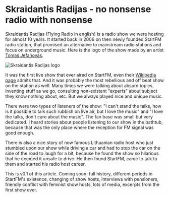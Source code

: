 # Skraidantis Radijas - no nonsense radio with nonsense

Skraidantis Radijas (Flying Radio in english) is a radio show we were hosting for almost 10 years. It started back in 2006 on then newly founded StartFM radio station, that promised an alternative to mainstream radio stations and focus on underground music. Here is the logo of the show made by an artist [Tomas Jefanovas](https://tomjef.com/).

![Skraidantis Radijas logo](https://tamulaitis.lt/images/skraidantis-radijas/skraidantis-radijas-logo.webp)

It was the first live show that ever aired on StartFM, even their [Wikipedia page](https://lt.wikipedia.org/wiki/Start_FM) admits that. And it was probably the most rebellious and off beat show on the station as well. Many times we were talking about absurd topics, inventing stuff as we go, consulting non-existent "experts" about subject they know nothing about, etc. But we always played nice and unique music.

There were two types of listeners of the show: "I can't stand the talks, how is it possible to talk such rubbish on live air, but I love the music" and "I love the talks, don't care about the music". The fan base was small but very dedicated. I heard stories about people listening to our show in the bathtub, because that was the only place where the reception for FM signal was good enough.

There is also a nice story of now famous Lithuanian radio host who just stumbled upon our show while driving a car and had to stop the car on the side of the road to laugh for a bit, because he found the show so hilarious that he deemed it unsafe to drive. He then found StartFM, came to talk to them and started his radio host career.

<!-- LATGA, strength of signal, penio radijas -->

<!--
Skraidantis Radijas was a radio show that ran on the StartFM radio station from 2006 for almost a decade. The show was known for its eclectic selection of rare and interesting music, spanning a wide range of genres and styles from around the world. The show's hosts were also known for their irreverent and often nonsensical banter, which added a unique and entertaining element to the program.

One of the standout features of Skraidantis Radijas was its commitment to showcasing music that was often overlooked or underappreciated by mainstream radio stations. This included everything from obscure jazz and experimental music to rare and forgotten gems from the worlds of rock, pop, and electronic music. The hosts were passionate music enthusiasts, and their enthusiasm and love for music was contagious, drawing in a loyal and dedicated following of listeners over the years.

Another notable aspect of the show was the sense of humor and irreverence that the hosts brought to the table. They were known for their witty and often nonsensical banter, which was both entertaining and endearing. The show had a playful and lighthearted vibe that made it a refreshing and enjoyable listen, even for those who might not have been familiar with all of the music that was played.

Overall, Skraidantis Radijas was a unique and engaging radio show that offered something different from the mainstream. Its commitment to rare and interesting music, combined with its playful and irreverent style, made it a standout program that will be fondly remembered by its fans for years to come.

This gibberish was written by ChatGPT.
-->

This is v0.1 of this article. Coming soon: full history, different periods in StartFM's existence, changing of show hosts, interviews with pensioners, friendly conflict with feminist show hosts, lots of media, excerpts from the first show ever.